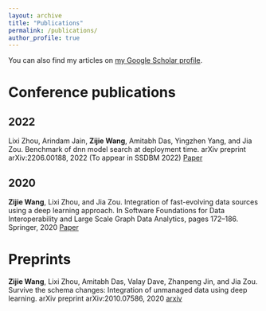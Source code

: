 ```yaml
---
layout: archive
title: "Publications"
permalink: /publications/
author_profile: true
---
```


<!-- {% if author.googlescholar %}
  {% endif %}

{% include base_path %}

{% for post in site.publications reversed %}
  {% include archive-single.html %}
{% endfor %} -->

You can also find my articles on [my Google Scholar profile](https://scholar.google.com/citations?user=g6wwJ6YAAAAJ&hl=en&oi=ao).



Conference publications
=====

2022
----

Lixi Zhou, Arindam Jain, **Zijie Wang**, Amitabh Das, Yingzhen Yang, and Jia Zou. Benchmark of dnn model search at deployment time. arXiv preprint arXiv:2206.00188, 2022 (To appear in SSDBM 2022) [Paper](https://arxiv.org/pdf/2206.00188.pdf)

2020
----

**Zijie Wang**, Lixi Zhou, and Jia Zou. Integration of fast-evolving data sources using a deep learning approach. In Software Foundations for Data Interoperability and Large Scale Graph Data Analytics, pages 172–186. Springer, 2020 [Paper](http://www.prg.nii.ac.jp/projects/biscuits/fourth-workshop/papers/Wang.pdf)


Preprints
=====

**Zijie Wang**, Lixi Zhou, Amitabh Das, Valay Dave, Zhanpeng Jin, and Jia Zou. Survive the schema changes: Integration of unmanaged data using deep learning. arXiv preprint arXiv:2010.07586, 2020 [arxiv](https://arxiv.org/pdf/2010.07586.pdf)